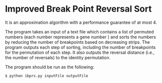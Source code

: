 # Improved Break Point Reversal Sort

It is an approximation algorithm with a performance guarantee of at most 4.

The program takes an input of a text file which contains a list of permuted numbers (each number represents a gene number ) and sorts the
numbers by reducing the number of breakpoints based on decreasing strips. The program outputs each step of sorting, including the number of breakpoints for the permutation of each step. It also outputs the reversal distance (i.e., the number of reversals) to the identity permutation. 

The program should be run as the following:

    $ python ibprs.py inputFile outputFile
